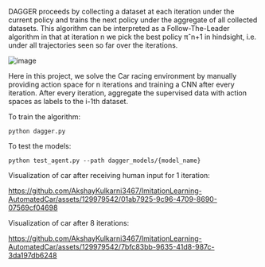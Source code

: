 DAGGER proceeds by collecting a dataset at each iteration under the current policy and trains the next policy under the aggregate of all collected datasets. This algorithm can be interpreted as a Follow-The-Leader 
algorithm in that at iteration n we pick the best policy πˆn+1 in hindsight, i.e. under all trajectories seen so far over the iterations.

![image](https://github.com/AkshayKulkarni3467/ImitationLearning-AutomatedCar/assets/129979542/e1c18d91-1f07-4b43-856f-df2f9e0fdbd2)

Here in this project, we solve the Car racing environment by manually providing action space for n iterations and training a CNN after every iteration. After every iteration, aggregate the supervised data with action spaces as labels to the i-1th dataset.

To train the algorithm:

```
python dagger.py

```

To test the models:

```
python test_agent.py --path dagger_models/{model_name}

```

Visualization of car after receiving human input for 1 iteration:

https://github.com/AkshayKulkarni3467/ImitationLearning-AutomatedCar/assets/129979542/01ab7925-9c96-4709-8690-07569cf04698

Visualization of car after 8 iterations:

https://github.com/AkshayKulkarni3467/ImitationLearning-AutomatedCar/assets/129979542/7bfc83bb-9635-41d8-987c-3da197db6248



